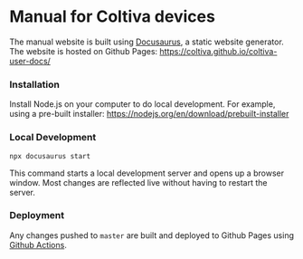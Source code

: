 # Manual for Coltiva devices

The manual website is built using [Docusaurus](https://docusaurus.io/), a static website generator. The website is hosted on Github Pages: https://coltiva.github.io/coltiva-user-docs/

### Installation

Install Node.js on your computer to do local development. For example, using a pre-built installer: https://nodejs.org/en/download/prebuilt-installer   

### Local Development

```
npx docusaurus start
```

This command starts a local development server and opens up a browser window. Most changes are reflected live without having to restart the server.

### Deployment

Any changes pushed to `master` are built and deployed to Github Pages using [Github Actions](https://github.com/coltiva/coltiva-user-docs/actions).
